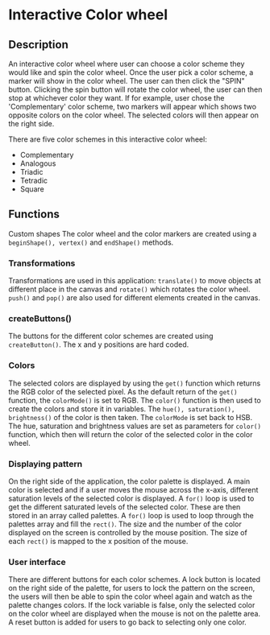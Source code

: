 # Interactive Color wheel

## Description
An interactive color wheel where user can choose a color scheme they would like and spin the color wheel. Once the user pick a color scheme, a marker will show in the color wheel. The user can then click the "SPIN" button.
Clicking the spin button will rotate the color wheel, the user can then stop at whichever color they want.
If for example, user chose the 'Complementary' color scheme, two markers will appear which shows two opposite colors on the color wheel.
The selected colors will then appear on the right side.

There are five color schemes in this interactive color wheel:
- Complementary
- Analogous
- Triadic
- Tetradic
- Square

## Functions
Custom shapes
The color wheel and the color markers are created using a `beginShape(), vertex()` and `endShape()` methods.

### Transformations
Transformations are used in this application: `translate()` to move objects at different place in the canvas and `rotate()` which rotates the color wheel. `push()` and `pop()` are also used for different elements created in the canvas.

### createButtons()
The buttons for the different color schemes are created using `createButton()`. The x and y positions are hard coded.

### Colors
The selected colors are displayed by using the `get()` function which returns the RGB color of the selected pixel. As the default return of the `get()` function, the `colorMode()` is set to RGB. The `color()` function is then used to create the colors and store it in variables. The `hue(), saturation(), brightness()` of the color is then taken. The `colorMode` is set back to HSB. The hue, saturation and brightness values are set as parameters for `color()` function, which then will return the color of the selected color in the color wheel.

### Displaying pattern
On the right side of the application, the color palette is displayed.
A main color is selected and if a user moves the mouse across the x-axis, different saturation levels of the selected color is displayed. A `for()` loop is used to get the different saturated levels of the selected color. These are then stored in an array called palettes. A `for()` loop is used to loop through the palettes array and fill the `rect()`. The size and the number of the color displayed on the screen is controlled by the mouse position. The size of each `rect()` is mapped to the x position of the mouse.

### User interface
There are different buttons for each color schemes. A lock button is located on the right side of the palette, for users to lock the pattern on the screen, the users will then be able to spin the color wheel again and watch as the palette changes colors. If the lock variable is false, only the selected color on the color wheel are displayed when the mouse is not on the palette area. A reset button is added for users to go back to selecting only one color.
